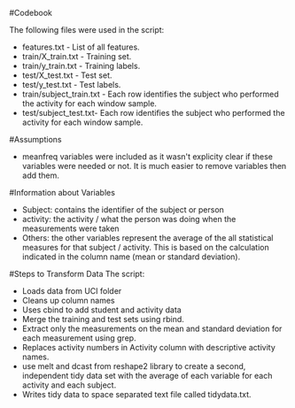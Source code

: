 #Codebook

The following files were used in the script:
* features.txt - List of all features.
* train/X_train.txt - Training set.
* train/y_train.txt - Training labels.
* test/X_test.txt - Test set.
* test/y_test.txt - Test labels.
* train/subject_train.txt - Each row identifies the subject who performed the activity for each window sample.
* test/subject_test.txt- Each row identifies the subject who performed the activity for each window sample.

#Assumptions
* meanfreq variables were included as it wasn't explicity clear if these variables were needed or not.  It is much easier to remove variables then add them.  

#Information about Variables 
* Subject: contains the identifier of the subject or person
* activity: the activity / what the person was doing when the measurements were taken
* Others: the other variables represent the average of the all statistical measures for that subject / activity.  This is based on the calculation indicated in the column name (mean or standard deviation).

#Steps to Transform Data
The script:
* Loads data from UCI folder
* Cleans up column names 
* Uses cbind to add student and activity data
* Merge the training and test sets using rbind.
* Extract only the measurements on the mean and standard deviation for each measurement using grep.
* Replaces activity numbers in Activity column with descriptive activity names.
* use melt and dcast from reshape2 library to create a second, independent tidy data set with the average of each variable for each activity and each subject. 
* Writes tidy data to space separated text file called tidydata.txt.